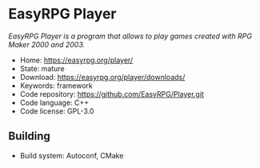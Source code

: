 # EasyRPG Player

_EasyRPG Player is a program that allows to play games created with RPG Maker 2000 and 2003._

- Home: https://easyrpg.org/player/
- State: mature
- Download: https://easyrpg.org/player/downloads/
- Keywords: framework
- Code repository: https://github.com/EasyRPG/Player.git
- Code language: C++
- Code license: GPL-3.0

## Building

- Build system: Autoconf, CMake

